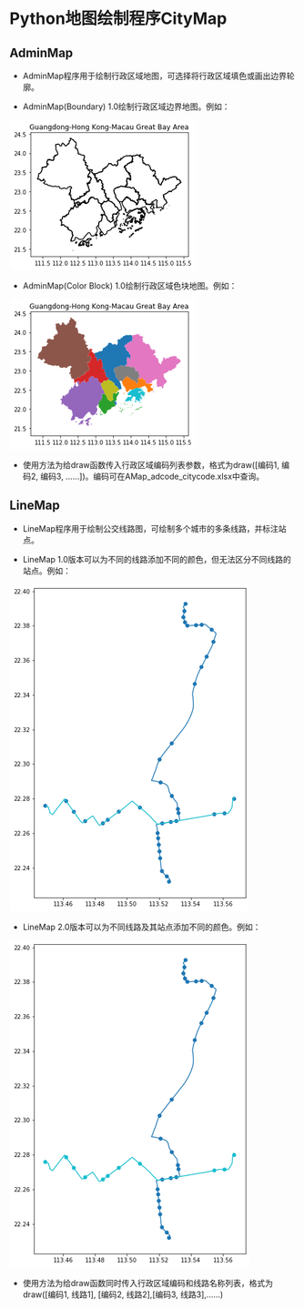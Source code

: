 # Python地图绘制程序CityMap
## AdminMap
* AdminMap程序用于绘制行政区域地图，可选择将行政区域填色或画出边界轮廓。

* AdminMap(Boundary) 1.0绘制行政区域边界地图。例如：

![边界图](https://github.com/huzaizhou/CityMap/blob/main/image/boundry%20example.png)

* AdminMap(Color Block) 1.0绘制行政区域色块地图。例如：

![色块图](https://github.com/huzaizhou/CityMap/blob/main/image/color%20block%20example.png)

* 使用方法为给draw函数传入行政区域编码列表参数，格式为draw([编码1, 编码2, 编码3, ……])。编码可在AMap_adcode_citycode.xlsx中查询。

## LineMap
* LineMap程序用于绘制公交线路图，可绘制多个城市的多条线路，并标注站点。

* LineMap 1.0版本可以为不同的线路添加不同的颜色，但无法区分不同线路的站点。例如：

![LineMap1.0示例](https://github.com/huzaizhou/CityMap/blob/main/image/LineMap1.0%20example.png)

* LineMap 2.0版本可以为不同线路及其站点添加不同的颜色。例如：

![LineMap2.0示例](https://github.com/huzaizhou/CityMap/blob/main/image/LineMap1.1%20example.png)

* 使用方法为给draw函数同时传入行政区域编码和线路名称列表，格式为draw([编码1, 线路1], [编码2, 线路2],[编码3, 线路3],……)
